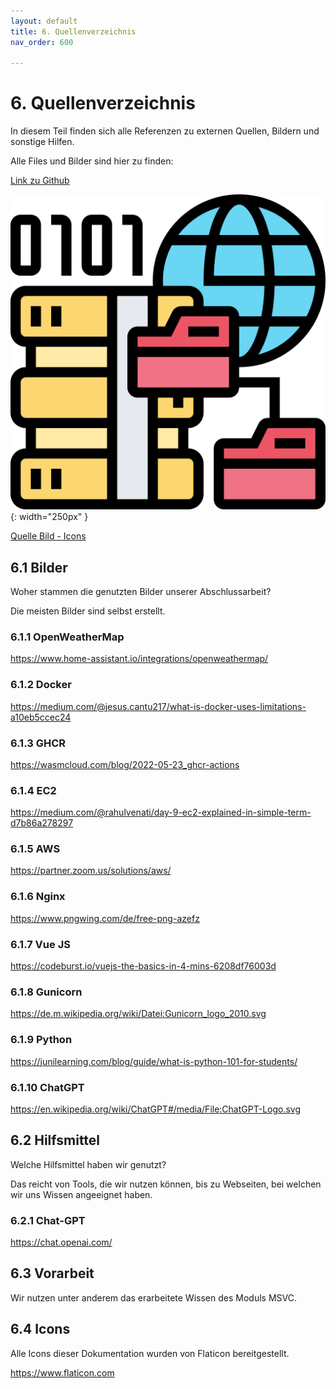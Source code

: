 ```yaml
---
layout: default
title: 6. Quellenverzeichnis
nav_order: 600

---
```


# 6. Quellenverzeichnis

In diesem Teil finden sich alle Referenzen zu externen Quellen, Bildern und sonstige Hilfen.

Alle Files und Bilder sind hier zu finden:

[Link zu Github](https://github.com/Euthal02/SemArb3_WeatherAPI/tree/main/docs/ressources)

![Sources](../ressources/icons/sources.png){: width="250px" }

[Quelle Bild - Icons](./600-quellen.html#64-icons)

## 6.1 Bilder

Woher stammen die genutzten Bilder unserer Abschlussarbeit?

Die meisten Bilder sind selbst erstellt.

### 6.1.1 OpenWeatherMap

<https://www.home-assistant.io/integrations/openweathermap/>

### 6.1.2 Docker

<https://medium.com/@jesus.cantu217/what-is-docker-uses-limitations-a10eb5ccec24>

### 6.1.3 GHCR

<https://wasmcloud.com/blog/2022-05-23_ghcr-actions>

### 6.1.4 EC2

<https://medium.com/@rahulvenati/day-9-ec2-explained-in-simple-term-d7b86a278297>

### 6.1.5 AWS

<https://partner.zoom.us/solutions/aws/>

### 6.1.6 Nginx

<https://www.pngwing.com/de/free-png-azefz>

### 6.1.7 Vue JS

<https://codeburst.io/vuejs-the-basics-in-4-mins-6208df76003d>

### 6.1.8 Gunicorn

<https://de.m.wikipedia.org/wiki/Datei:Gunicorn_logo_2010.svg>

### 6.1.9 Python

<https://junilearning.com/blog/guide/what-is-python-101-for-students/>

### 6.1.10 ChatGPT

<https://en.wikipedia.org/wiki/ChatGPT#/media/File:ChatGPT-Logo.svg>

## 6.2 Hilfsmittel

Welche Hilfsmittel haben wir genutzt?

Das reicht von Tools, die wir nutzen können, bis zu Webseiten, bei welchen wir uns Wissen angeeignet haben.

### 6.2.1 Chat-GPT

<https://chat.openai.com/>

## 6.3 Vorarbeit

Wir nutzen unter anderem das erarbeitete Wissen des Moduls MSVC.

## 6.4 Icons

Alle Icons dieser Dokumentation wurden von Flaticon bereitgestellt.

<https://www.flaticon.com>
